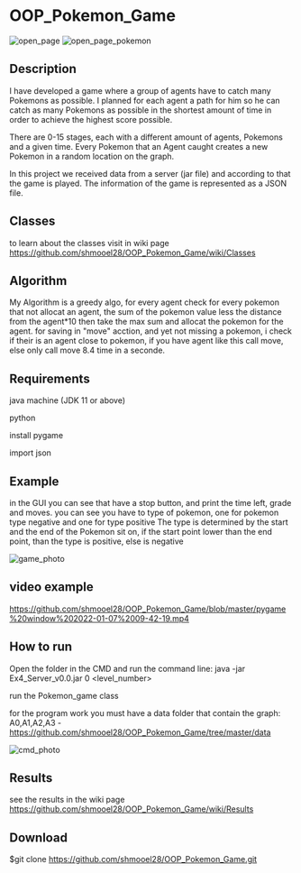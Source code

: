 # OOP_Pokemon_Game
![open_page](https://user-images.githubusercontent.com/93682110/148511971-7fdcd6a4-ebac-4c58-8005-9c0b7107a7b8.gif)
![open_page_pokemon](https://user-images.githubusercontent.com/93682110/148511974-5d51401e-9e19-4148-a739-435877eecf6e.jpg)


Description
--
I have developed a game where a group of agents have to catch many Pokemons as possible.
I planned for each agent a path for him so he can catch as many Pokemons as possible in the shortest amount of time in order to achieve the highest score possible.

There are 0-15 stages, each with a different amount of agents, Pokemons and a given time.
Every Pokemon that an Agent caught creates a new Pokemon in a random location on the graph.

In this project we received data from a server (jar file) and according to that the game is played.
The information of the game is represented as a JSON file.

Classes
--
to learn about the classes visit in wiki page https://github.com/shmooel28/OOP_Pokemon_Game/wiki/Classes

Algorithm
--
My Algorithm is a greedy algo, for every agent check for every pokemon that not allocat an agent, the sum of the pokemon value less the distance from the agent*10
then take the max sum and allocat the pokemon for the agent.
for saving in "move" acction, and yet not missing a pokemon, i check if their is an agent close to pokemon, if you have agent like this call move, else only call move 8.4 time in a seconde.

Requirements
--
java machine (JDK 11 or above)

python

install pygame

import json


Example
--
in the GUI you can see that have a stop button, and print the time left, grade and moves.
you can see you have to type of pokemon, one for pokemon type negative and one for type positive
The type is determined by the start and the end of the Pokemon sit on, if the start point lower than the end point, than the type is positive, else is negative

![game_photo](https://user-images.githubusercontent.com/93682110/148512029-1aebef39-c755-401f-a75e-e1a6e79d49b3.jpg)

video example
--
https://github.com/shmooel28/OOP_Pokemon_Game/blob/master/pygame%20window%202022-01-07%2009-42-19.mp4

How to run
--
Open the folder in the CMD and run the command line: java -jar Ex4_Server_v0.0.jar 0 <level_number>

run the Pokemon_game class

for the program work you must have a data folder that contain the graph: A0,A1,A2,A3 -https://github.com/shmooel28/OOP_Pokemon_Game/tree/master/data

![cmd_photo](https://user-images.githubusercontent.com/93682110/148512017-c8547702-2270-440c-b3ef-0d0f6fdfbf0b.jpg)


Results
--
see the results in the wiki page https://github.com/shmooel28/OOP_Pokemon_Game/wiki/Results

Download
--

$git clone  https://github.com/shmooel28/OOP_Pokemon_Game.git

